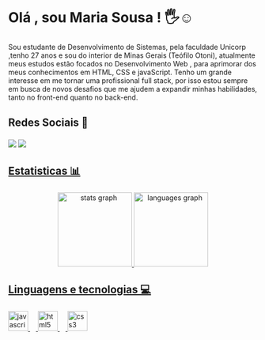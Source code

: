 # Olá , sou Maria Sousa ! 🖐️☺️

###

<p align="left">Sou  estudante de  Desenvolvimento de Sistemas, pela faculdade Unicorp ,tenho 27 anos  e sou  do interior de Minas Gerais (Teófilo Otoni), atualmente  meus estudos estão focados no Desenvolvimento  Web , para aprimorar dos meus conhecimentos  em HTML, CSS e javaScript. Tenho um grande interesse em me tornar uma profissional full stack, por isso estou sempre em busca de novos desafios que me ajudem a expandir minhas habilidades, tanto no front-end quanto no back-end.</p>

###




## Redes  Sociais 📱

###

<div align="left">
   <a href="https://instagram.com/mariasousa.___" target="_blank"><img src="https://img.shields.io/badge/-Instagram-%23E4405F?style=for-the-badge&logo=instagram&logoColor=white" target="_blank"></a>
    <a href="https://linkedin.com/in/maria-sousa-front-end" target="_blank"><img src="https://img.shields.io/badge/-LinkedIn-%230077B5?style=for-the-badge&logo=linkedin&logoColor=white" target="_blank">
</div>



## Estatisticas 📊


###
<div align="center">
  <img src="https://github-readme-stats.vercel.app/api?username=Maridev08&hide_title=false&hide_rank=false&show_icons=true&include_all_commits=true&count_private=true&disable_animations=false&theme=dracula&locale=en&hide_border=false&order=1" height="150" alt="stats graph"  />
  <img src="https://github-readme-stats.vercel.app/api/top-langs?username=Maridev08&locale=en&hide_title=false&layout=compact&card_width=320&langs_count=5&theme=dracula&hide_border=false&order=2" height="150" alt="languages graph"  />
</div>

###

## Linguagens e tecnologias 💻

###

<div align="left">
  <img src="https://cdn.jsdelivr.net/gh/devicons/devicon/icons/javascript/javascript-original.svg" height="40" alt="javascript logo"  />
  <img width="12" />
  <img src="https://cdn.jsdelivr.net/gh/devicons/devicon/icons/html5/html5-original.svg" height="40" alt="html5 logo"  />
  <img width="12" />
  <img src="https://cdn.jsdelivr.net/gh/devicons/devicon/icons/css3/css3-original.svg" height="40" alt="css3 logo"  />
</div>

###
